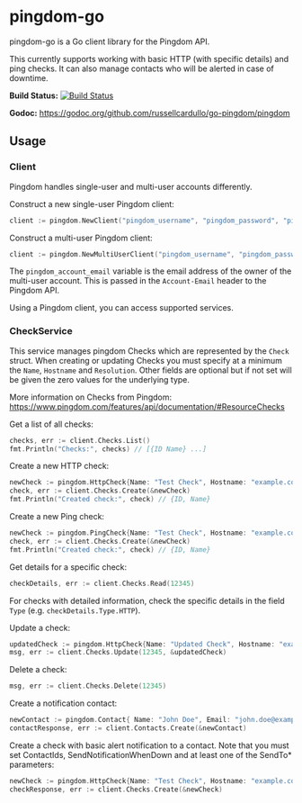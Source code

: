 # pingdom-go #

pingdom-go is a Go client library for the Pingdom API.

This currently supports working with basic HTTP (with specific details)
and ping checks. It can also manage contacts who will be alerted in case of downtime.

**Build Status:** [![Build Status](https://travis-ci.org/russellcardullo/go-pingdom.svg?branch=master)](https://travis-ci.org/russellcardullo/go-pingdom)

**Godoc:** https://godoc.org/github.com/russellcardullo/go-pingdom/pingdom

## Usage ##

### Client ###

Pingdom handles single-user and multi-user accounts differently.

Construct a new single-user Pingdom client:

```go
client := pingdom.NewClient("pingdom_username", "pingdom_password", "pingdom_api_key")
```

Construct a multi-user Pingdom client:

```go
client := pingdom.NewMultiUserClient("pingdom_username", "pingdom_password", "pingdom_api_key", "pingdom_account_email")
```

The `pingdom_account_email` variable is the email address of the owner of the multi-user account. This is passed in the `Account-Email` header to the Pingdom API.

Using a Pingdom client, you can access supported services.

### CheckService ###

This service manages pingdom Checks which are represented by the `Check` struct.
When creating or updating Checks you must specify at a minimum the `Name`, `Hostname`
and `Resolution`.  Other fields are optional but if not set will be given the zero
values for the underlying type.

More information on Checks from Pingdom: https://www.pingdom.com/features/api/documentation/#ResourceChecks

Get a list of all checks:

```go
checks, err := client.Checks.List()
fmt.Println("Checks:", checks) // [{ID Name} ...]
```

Create a new HTTP check:

```go
newCheck := pingdom.HttpCheck{Name: "Test Check", Hostname: "example.com", Resolution: 5}
check, err := client.Checks.Create(&newCheck)
fmt.Println("Created check:", check) // {ID, Name}
```

Create a new Ping check:
```go
newCheck := pingdom.PingCheck{Name: "Test Check", Hostname: "example.com", Resolution: 5}
check, err := client.Checks.Create(&newCheck)
fmt.Println("Created check:", check) // {ID, Name}
```

Get details for a specific check:

```go
checkDetails, err := client.Checks.Read(12345)
```

For checks with detailed information, check the specific details in
the field `Type` (e.g. `checkDetails.Type.HTTP`).

Update a check:

```go
updatedCheck := pingdom.HttpCheck{Name: "Updated Check", Hostname: "example2.com", Resolution: 5}
msg, err := client.Checks.Update(12345, &updatedCheck)
```

Delete a check:

```go
msg, err := client.Checks.Delete(12345)
```

Create a notification contact:

```go
newContact := pingdom.Contact{ Name: "John Doe", Email: "john.doe@example.com", Defaultsmsprovider: "nexmo" }
contactResponse, err := client.Contacts.Create(&newContact)
```

Create a check with basic alert notification to a contact. Note that you must set ContactIds, SendNotificationWhenDown and at least one of the SendTo* parameters:

```go
newCheck := pingdom.HttpCheck{Name: "Test Check", Hostname: "example.com", Resolution: 5, ContactIds: []int{contactResponse.ID}, SendNotificationWhenDown: 2, SendToEmail: true}
checkResponse, err := client.Checks.Create(&newCheck)
```
